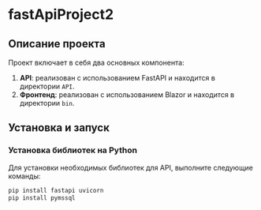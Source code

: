 # fastApiProject2

## Описание проекта

Проект включает в себя два основных компонента:

1. **API**: реализован с использованием FastAPI и находится в директории `API`.
2. **Фронтенд**: реализован с использованием Blazor и находится в директории `bin`.

## Установка и запуск

### Установка библиотек на Python

Для установки необходимых библиотек для API, выполните следующие команды:

```bash
pip install fastapi uvicorn
pip install pymssql
